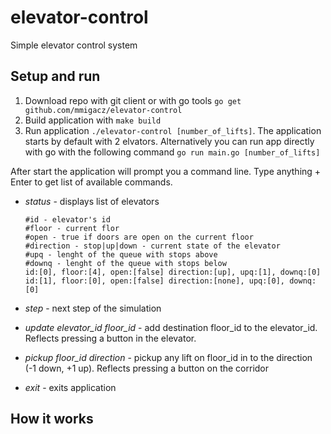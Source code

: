 # elevator-control
Simple elevator control system

## Setup and run

1. Download repo with git client or with go tools ```go get github.com/mmigacz/elevator-control```
2. Build application with ```make build```
3. Run application 
```./elevator-control [number_of_lifts]```. The application starts by default with 2 elvators.
Alternatively you can run app directly with go with the following command ```go run main.go [number_of_lifts]```


After start the application will prompt you a command line. Type anything + Enter to get list of available commands.

* *status* - displays list of elevators

  ```
  #id - elevator's id
  #floor - current flor
  #open - true if doors are open on the current floor
  #direction - stop|up|down - current state of the elevator
  #upq - lenght of the queue with stops above
  #downq - lenght of the queue with stops below
  id:[0], floor:[4], open:[false] direction:[up], upq:[1], downq:[0]
  id:[1], floor:[0], open:[false] direction:[none], upq:[0], downq:[0]
  ```
* *step* - next step of the simulation
* *update elevator_id floor_id* - add destination floor_id to the elevator_id. Reflects pressing a button in the elevator.
* *pickup floor_id direction* - pickup any lift on floor_id in to the direction (-1 down, +1 up). Reflects pressing a button on the corridor
* *exit* - exits application

## How it works

